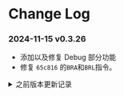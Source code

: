 # Change Log

### 2024-11-15 v0.3.26
* 添加以及修复 Debug 部分功能
* 修复 `65c816` 的`BRA`和`BRL`指令。

<details>
<summary>之前版本更新记录</summary>

### 2024-10-10 v0.3.23
* 添加编译指令编译后点击直接显示结果
* 修复Debug查找行号错误的Bug
* 修复不能更换编译平台的Bug

### 2024-09-06 v0.3.21
* 修复自定义函数内参数第一次编译未知可能出现的Bug
* 修复自定义函数后续表达式高亮问题
* 修复自定义函数中的标签定义域问题

### 2024-08-12 v0.3.19
* 优化内核的表达式解析与计算
* 编译结果分包，支持 `node` 独立编译
* 修复命令前有标签则编译错误的Bug
* 修复标签重命名可能出错的Bug
* 修复智能提示输入 "." 没有提示的Bug

### 2024-07-29 v0.3.11
* 遗漏了 `.IFDEF` `.IFNDEF` 命令，现补上
* 修复 `.INCBIN` `.INCLUDE` 错误
* 修复即使有错误继续编译导致的编译卡死问题
* 内核重写部分代码，使分析器和编译器分离
* 修复编译有误重复编译卡死Bug或无输出
* 取消Tab长度为8的设定

### 2024-07-22 v0.3.6
* 重写内核
* 修复关于命令的智能提示
* 修复汇编指令的智能提示
* 修复逗号分隔可能出现的错误
* 修复自定义函数查找引用错误
* 修复重命名标签如果标签名称重复依然可以重命名的错误

### 2024-05-07 v0.2.67
* 修复若 `.IF` 命令内包含 `.INCLUDE` 命令编译出错的Bug
* 修复 `.INCLUDE` `.INCBIN` 命令无法导航到文件的Bug
* 修复 `<=` 运算符报错

### 2024-03-11 v0.2.64
* 修复出现警告信息后重新编译不消失问题
* 优化将所有编译行前的标签作为新一行编译（优化编译逻辑）

### 2024-03-06 v0.2.63
* 修复定义的变量不在同一个文件内可能报错
* 修复自定义函数内标签解析错误
* 修复将读取文件路径统一为小写，避免 vscode 的 Uri 读取路径问题
* 允许 `.MACRO` 内变量使用变量，这里所有定义的变量将为全局变量，例如
```
    .MACRO Test
saveAddress = *
    .ENDM
```

### 2023-12-27 v0.2.59
* 新增编译后点击行查看编辑结果的功能
* 重构关于标签的存储方式，避免标签极低概率的重复存储
* 优化智能提示的图标显示
* 添加 `65c816` 部分缺漏的指令
* 修复 `JSR` `JSL` 指令的错误
* 修复编辑完成后立即编译报错的Bug
* 修复标签可能不高亮的问题

### 2023-12-20 v0.2.51
* 新增 `!` `~` 两种运算符
* 新增可以对变量进行多行注释，在显示提示的时候能够显示多行，例如：
```
    ; 这里是注释1
    ; 这里是注释2
    ; 这里是注释3
    .DEF label, expression    ;在这里，label会显示其上面以及本注释
```
* 优化智能提示，汇编指令寻址模式，自定义函数的插入文本
* 优化鼠标暂停变量上的提示显示方式
* 修复重命名 `.ENUM` 命令内的变量失效的问题

### 2023-12-14 v0.2.48
* 修复 `.MACRO` 命令参数使用字符串时无法编译内联的 `.DB` 等命令
* 修复 `.HEX` 命令参数不应出现智能提示的Bug
* 修复自定义函数的参数校验问题
* 修复自定义函数的参数不能使用字符串，这里增强了 `.DB` `.DW` `.DL` 的用法
* 修复查找自定义函数的引用时查找出所有函数
* 修复自定义函数重命名错误

### 2023-12-06 v0.2.44
* 解除 `.BASE` `.ORG` 不能在 `.Macro` 内使用的限制
* 修复重命名不重命名关于数据组的Bug
* 修复定义标签不能为临时标签
* 新增命令 `.ENUM` `.ENDE`，具体信息请参考文档说明
* 新增鼠标停留在编译器命令的时候显示命令使用提示
* ~~移除 `config` 配置下的 `patchFile`~~，这个可以使用 `.INCBIN` 灵活代替，例如：
```
    ; In entry file
    .ORG $0
    .BASE $0
    .INCBIN "file.bin"

    ; Your code
```

### 2023-11-27 v0.2.38
* 修复查找定义不能寻找临时变量的问题
* 修复自定义函数标签编译错误
* 修复自定义函数解析错误
* 修复自定义函数后智能提示不出现的问题
* 优化智能提示不出现自定义函数的问题
* 新增查找引用功能
* 新增修改变量名称功能

### 2023-11-18 v0.2.35
* 优化在输入寻址方式时会弹出不必要的智能提示
* 优化当输入只有隐含寻址的汇编指令时，加入回车

### 2023-11-15 v0.2.33
* 修复选项 `patchFile` 失效的问题
* 添加若标签末尾为 `:`，则自动忽略
* 将中文的 `README` 作为默认

### 2023-06-05 v0.2.28
* 修复当寻址表达式为空时不报错的Bug
* 修复运算符 `&` `|` 的错误

### 2023-05-22 v0.2.26
* 添加 `$` 为独立的时候作为获取当前 `.BASE` 命令地址，例如：`.temp = $` 即获取当前文件 `.BASE` 地址
* 修复编译时粘贴到剪贴板的范围不正确Bug
* 修复一些运算符的Bug
* 修复 `.IF` `.IFDEF` `.IFNDEF` 命令有多个时会编译失败的Bug

### 2023-05-17 v0.2.23
* 修复计算结果为负数的时候卡死
* 修复入口文件不存在则编译卡死的Bug
* 修复数据组智能提示出现的错误
* 修复子标签的父标签为已定义后出现重复定义标签的错误

### 2023-05-09 v0.2.16
* 修复智能提示中提示项目不显示注释的Bug
* 修复未有标签的文件智能提示不显示的Bug
* 修复当表达式中包含 `*` 时编译器卡死的问题
* 丰富智能提示的注释内容

### 2023-04-21 v0.2.12
* 修复 `.IFDEF` `.IFNDEF` 指令分析错误
* 修复汇编指令小写时智能提示不显示的Bug
* 删除文件图标

### 2023-04-09 v0.2.10
* 更新指令，添加例如 `65c816` 内 `LDA.1 #1234` 锁定寻址长度为1的功能
* 修复无法查找到标签定义等所在位置的Bug

### 2023-03-19 v0.2.9
* 将 `project-settings.json` 配置文件移除出 `.vscode` 文件夹内，解耦与 VSCode 的关联
* 修复查找定义的标签选中问题
* 修复临时标签无法编译的问题
* 修复 `.HEX` 命令内使用 `Tab` 报错的Bug
* 修复无起始地址时无法编译的Bug
* 统一内核的文件路径逻辑
* 优化内核

### 2023-03-15 v0.2.4
* 修复 `.DB` `.DW` `.DL` 后无法智能提示标签的问题
* 修复 `.DB` `.DW` `.DL` 命令编译报错问题

### 2023-03-13 v0.2.2
* **破坏性更新，所有编译器命令格式都修改为 `Command arg1, arg2...` 具体请参考 README**
* 重新编写内核
* 添加 **z80-gb** 汇编
* 取消配置 `argumentOutOfRangeError`，添加 `outOfRangeWarning`
* 更新平台名称

### 2023-03-05 v0.1.20
* 修复命令 `.IF` 指令表达式无法计算的Bug

### 2022-11-01 v0.1.19
* 修复查找不到 `.DEF` 标签的Bug

### 2022-10-04 v0.1.18
* 修复项目内错误文件关闭依然显示错误的Bug

### 2022-09-09 v0.1.17
* 修复 **65c816** 下的绝对变址间接寻址的寻址问题
* 修复编译可能造成的标签地址错误
* 修复编译寻址可能造成的错误
* ~~添加越界错误提示选项 `argumentOutOfRangeError`~~

### 2022-09-04 v0.1.11
* 修复 **65c816** 下的寻址错误
* 修复命令的正则表达式分析错误
* 添加 **65c816** 的`JML`指令

### 2022-08-17 v0.1.10
* 修复包括 `.END` 的命令区间判断错误的Bug

### 2022-07-12 v0.1.9
* 更正 `.DB` `.Dw` `.DL` 算法，不再报越界错误

### 2022-06-14 v0.1.7
* 修复原 **65c816** 平台无法使用的Bug
* 修复标签重复不报错的Bug
* 修复编译时标签编译错误的Bug
* 更新 **6502** **65c816** 相关标签的确定寻址长度写法

### 2022-06-11 v0.1.4
* 调整为先解析编译器命令后解析汇编指令
* 修复高亮错误
* 修复文件筛选器的错误
* 添加文件监视

### 2022-06-09 v0.1.2
* 大更新，重写架构，标签、定义、变量颜色进行区分（可能还有错误）
* 修复注释出现智能提示的Bug
* 修复括号不显示错误的Bug

### 2022-05-20 v0.0.13
* 修复配置文件包含以及排除文件的读取错误

### 2022-05-13 v0.0.12
* 添加路径的智能提示
* 修复汇编文件内引用本文件所造成的循环引用错误

### 2022-05-12 v0.0.11
* 修复智能提示显示错误的Bug
* 默认Tab长度为8

### 2022-05-02 v0.0.10
* 修复表达式赋值可能有误

### 2022-04-28 v0.0.8
* 修复临时无名标签编辑时不清除的Bug
* 修复本地标签调用会显示全局标签的Bug

### 2022-04-27 v0.0.7
* 修复6502条件跳转错误

### 2022-04-15 v0.0.6
* 全新版本
* 增加 **65c816** 汇编
* 修复注释汇编指令的高亮错误
* 修复条件跳转的编译错误
</details>